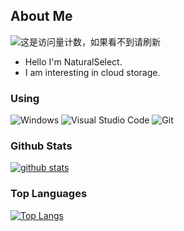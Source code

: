 <!--
**NaturalSelect/NaturalSelect** is a ✨ _special_ ✨ repository because its `README.md` (this file) appears on your GitHub profile.

Here are some ideas to get you started:

- 🔭 I’m currently working on ...
- 🌱 I’m currently learning ...
- 👯 I’m looking to collaborate on ...
- 🤔 I’m looking for help with ...
- 💬 Ask me about ...
- 📫 How to reach me: ...
- 😄 Pronouns: ...
- ⚡ Fun fact: ...
-->

## About Me
![这是访问量计数，如果看不到请刷新](https://jwenjian-visitor-badge-5.glitch.me/badge?page_id=NaturalSelect.NaturalSelect.readme)

* Hello I'm NaturalSelect.
* I am interesting in cloud storage.

### Using

![Windows](https://img.shields.io/badge/-Windows-0078D6?style=flat-square&logo=windows&logoColor=white)
![Visual Studio Code](https://img.shields.io/badge/-Visual_Studio_Code-007ACC?style=flat-square&logo=visual-studio-code&logoColor=white)
![Git](https://img.shields.io/badge/-Git-F05032?style=flat-square&logo=git&logoColor=white)

### Github Stats
[![github stats](https://github-readme-stats-git-masterrstaa-rickstaa.vercel.app/api?username=NaturalSelect&show_icons=true&count_private=true&include_all_commits=true&line_height=28&hide_rank=false&theme=radical)](https://github.com/anuraghazra/github-readme-stats)


### Top Languages
[![Top Langs](https://github-readme-stats-git-masterrstaa-rickstaa.vercel.app/api/top-langs/?username=NaturalSelect&layout=compact&langs_count=14&hide=stylus,smarty,javascript,html,css,smalltalk&count_private=true&theme=radical)](https://github.com/anuraghazra/github-readme-stats)
